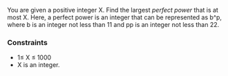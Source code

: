 You are given a positive integer X. Find the largest _perfect power_ that is at most X. Here, a perfect power is an integer that can be represented as b^p, where b is an integer not less than 11 and pp is an integer not less than 22.

### Constraints

-   1≤ X ≤ 1000
-   X is an integer.